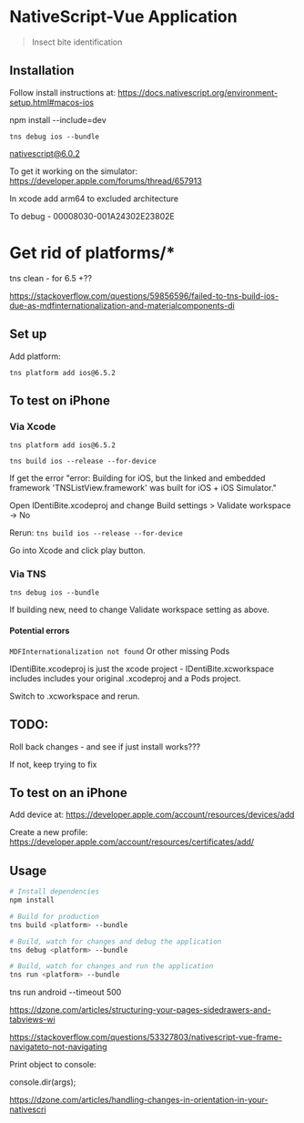 # NativeScript-Vue Application

> Insect bite identification

## Installation

Follow install instructions at: https://docs.nativescript.org/environment-setup.html#macos-ios


 npm install --include=dev


``` tns debug ios --bundle ```


nativescript@6.0.2


To get it working on the simulator: https://developer.apple.com/forums/thread/657913

In xcode add arm64 to excluded architecture


To debug -  00008030-001A24302E23802E

# Get rid of platforms/*
tns clean - for 6.5 +??

https://stackoverflow.com/questions/59856596/failed-to-tns-build-ios-due-as-mdfinternationalization-and-materialcomponents-di



## Set up

Add platform:

```tns platform add ios@6.5.2```




## To test on iPhone

### Via Xcode

```tns platform add ios@6.5.2```

```tns build ios --release --for-device```

If get the error "error: Building for iOS, but the linked and embedded framework 'TNSListView.framework' was built for iOS + iOS Simulator."

Open IDentiBite.xcodeproj and change Build settings > Validate workspace -> No

Rerun: ```tns build ios --release --for-device```

Go into Xcode and click play button.

### Via TNS

```tns debug ios --bundle```

If building new, need to change Validate workspace setting as above.


#### Potential errors

```MDFInternationalization not found``` Or other missing Pods

IDentiBite.xcodeproj is just the xcode project - IDentiBite.xcworkspace includes includes your original .xcodeproj and a Pods project. 

Switch to .xcworkspace and rerun.




## TODO:

Roll back changes - and see if just install works???

If not, keep trying to fix

## To test on an iPhone

Add device at: https://developer.apple.com/account/resources/devices/add

Create a new profile: https://developer.apple.com/account/resources/certificates/add/

## Usage

``` bash
# Install dependencies
npm install

# Build for production
tns build <platform> --bundle

# Build, watch for changes and debug the application
tns debug <platform> --bundle

# Build, watch for changes and run the application
tns run <platform> --bundle
```

tns run android --timeout 500

https://dzone.com/articles/structuring-your-pages-sidedrawers-and-tabviews-wi

https://stackoverflow.com/questions/53327803/nativescript-vue-frame-navigateto-not-navigating


Print object to console:

console.dir(args);

https://dzone.com/articles/handling-changes-in-orientation-in-your-nativescri